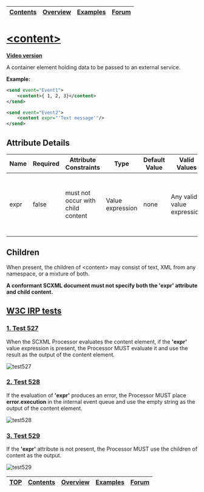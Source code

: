 <a name="top-anchor"/>

| [Contents](../README.md#table-of-contents) | [Overview](../README.md#scxml-overview) | [Examples](../Examples/README.md) | [Forum](https://github.com/alexzhornyak/SCXML-tutorial/discussions) |
|---|---|---|---|

# [\<content\>](https://www.w3.org/TR/scxml/#content)

**[Video version](https://youtu.be/V9hqU9smirw)**

A container element holding data to be passed to an external service.

**Example:**
```xml
<send event="Event1">
	<content>{ 1, 2, 3}</content>
</send>

<send event="Event2">
	<content expr="'Text message'"/>
</send>
```
## Attribute Details
<table class="table table-striped table-bordered">
<thead>
<tr>
<th>Name</th><th>Required</th><th>Attribute Constraints</th><th>Type</th><th>Default Value</th><th>Valid Values</th><th>Description</th>
</tr>
</thead>
<tbody>
<tr>
<td>expr</td><td>false</td><td>must not occur with child content</td><td>Value expression</td><td>none</td><td>Any valid value expression</td><td>A value expression. See <a href="https://www.w3.org/TR/scxml/#ValueExpressions">5.9.3 Legal Data Values and Value Expressions</a> for details.</td>
</tr>
</tbody>
</table>

## Children
When present, the children of \<content\> may consist of text, XML from any namespace, or a mixture of both. 

**A conformant SCXML document must not specify both the 'expr' attribute and child content.**

## [W3C IRP tests](https://www.w3.org/Voice/2013/scxml-irp)

### [1. Test 527](https://www.w3.org/Voice/2013/scxml-irp/527/test527.txml)
When the SCXML Processor evaluates the content element, if the **'expr'** value expression is present, the Processor MUST evaluate it and use the result as the output of the content element.

![test527](https://user-images.githubusercontent.com/18611095/28513630-7c2c308c-705f-11e7-8107-f78dd192765a.png)

### [2. Test 528](https://www.w3.org/Voice/2013/scxml-irp/528/test528.txml)
If the evaluation of **'expr'** produces an error, the Processor MUST place **error.execution** in the internal event queue and use the empty string as the output of the content element.

![test528](https://user-images.githubusercontent.com/18611095/28513970-ef37fb82-7060-11e7-9df8-eb9ce5d24c2d.png)

### [3. Test 529](https://www.w3.org/Voice/2013/scxml-irp/529/test529.txml)
If the **'expr'** attribute is not present, the Processor MUST use the children of content as the output.

![test529](https://user-images.githubusercontent.com/18611095/28514396-81d880d2-7062-11e7-8f90-fd47c68c99c5.png)

| [TOP](#top-anchor) | [Contents](../README.md#table-of-contents) | [Overview](../README.md#scxml-overview) | [Examples](../Examples/README.md) | [Forum](https://github.com/alexzhornyak/SCXML-tutorial/discussions) |
|---|---|---|---|---|
